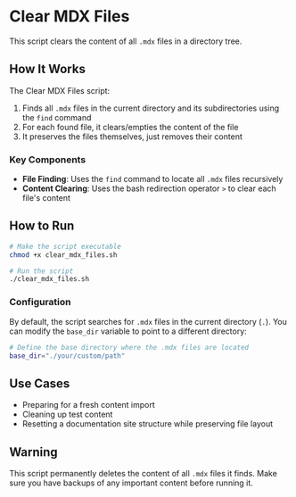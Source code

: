 # Clear MDX Files

This script clears the content of all `.mdx` files in a directory tree.

## How It Works

The Clear MDX Files script:

1. Finds all `.mdx` files in the current directory and its subdirectories using the `find` command
2. For each found file, it clears/empties the content of the file
3. It preserves the files themselves, just removes their content

### Key Components

- **File Finding**: Uses the `find` command to locate all `.mdx` files recursively
- **Content Clearing**: Uses the bash redirection operator `>` to clear each file's content

## How to Run

```bash
# Make the script executable
chmod +x clear_mdx_files.sh

# Run the script
./clear_mdx_files.sh
```

### Configuration

By default, the script searches for `.mdx` files in the current directory (`.`). You can modify the `base_dir` variable to point to a different directory:

```bash
# Define the base directory where the .mdx files are located
base_dir="./your/custom/path"
```

## Use Cases

- Preparing for a fresh content import
- Cleaning up test content
- Resetting a documentation site structure while preserving file layout

## Warning

This script permanently deletes the content of all `.mdx` files it finds. Make sure you have backups of any important content before running it. 